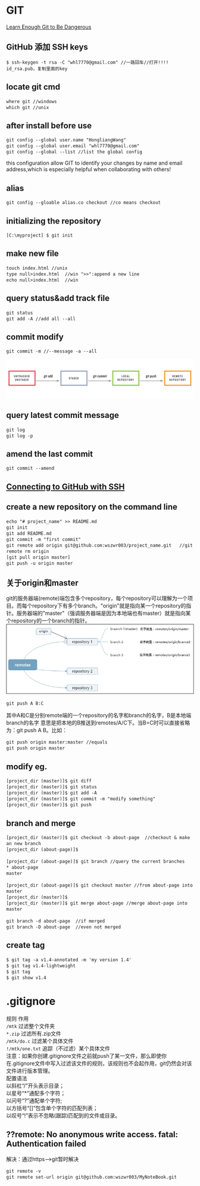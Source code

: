 # GIT
[Learn Enough Git to Be Dangerous](https://www.learnenough.com/git-tutorial?single_page=1#cha-1_footnote-4)
## GitHub 添加 SSH keys
```
$ ssh-keygen -t rsa -C "whl7770@gmail.com" //一路回车//打开!!!! id_rsa.pub，复制里面的key
```
## locate git cmd      
```
where git //windows
which git //unix
```
## after install before use
```
git config --global user.name "HongliangWang"
git config --global user.email "whl7770@gmail.com"
git config --global --list //list the global config
```
this configuration allow GIT to identify your changes by name and email address,which is especially helpful when collaborating with others!
## alias
```
git config --gloable alias.co checkout //co means checkout
```
## initializing the repository
```
[C:\myproject] $ git init
```
## make new file
```
touch index.html //unix
type null>index.html  //win ">>":append a new line
echo null>index.html  //win
```
## query status&add track file
```
git status
git add -A //add all --all
```
## commit modify
```
git commit -m //--message -a --all
```
![](./src/git_status_sequence.png)
## query latest commit message
```
git log
git log -p
```
## amend the last commit
```
git commit --amend
```
## [Connecting to GitHub with SSH](https://help.github.com/en/articles/connecting-to-github-with-ssh)

## create a new repository on the command line
```
echo "# project_name" >> README.md
git init
git add README.md
git commit -m "first commit"
git remote add origin git@github.com:wszwr003/project_name.git   //git remote rm origin
[git pull origin master]
git push -u origin master
```
## 关于origin和master
git的服务器端(remote)端包含多个repository，每个repository可以理解为一个项目。而每个repository下有多个branch。"origin"就是指向某一个repository的指针。服务器端的"master"（强调服务器端是因为本地端也有master）就是指向某个repository的一个branch的指针。
![](./src/origin_master.png)
```
git push A B:C     
```
其中A和C是分别remote端的一个repository的名字和branch的名字，B是本地端branch的名字
意思是把本地的B推送到remotes/A/C下。当B=C时可以直接省略为：git push A B。比如：
```
git push origin master:master //equals
git push origin master
```

## modify eg.
```
[project_dir (master)]$ git diff
[project_dir (master)]$ git status
[project_dir (master)]$ git add -A
[project_dir (master)]$ git commit -m "modify something"
[project_dir (master)]$ git push
```
## branch and merge
```
[project_dir (master)]$ git checkout -b about-page  //checkout & make an new branch
[project_dir (about-page)]$

[project_dir (about-page)]$ git branch //query the current branches
* about-page
master

[project_dir (about-page)]$ git checkout master //from about-page into master
[project_dir (master)]$
[project_dir (master)]$ git merge about-page //merge about-page into master

git branch -d about-page  //if merged
git branch -D about-page  //even not merged
```
## create tag
```
$ git tag -a v1.4-annotated -m 'my version 1.4'
$ git tag v1.4-lightweight 
$ git tag
$ git show v1.4
```
# .gitignore
规则  作用  
`/mtk`    过滤整个文件夹  
`*.zip`   过滤所有.zip文件  
`/mtk/do.c`   过滤某个具体文件  
`!/mtk/one.txt`   追踪（不过滤）某个具体文件  
注意：如果你创建.gitignore文件之前就push了某一文件，那么即使你在.gitignore文件中写入过滤该文件的规则，该规则也不会起作用，git仍然会对该文件进行版本管理。  
配置语法  
以斜杠“/”开头表示目录；  
以星号“*”通配多个字符；  
以问号“?”通配单个字符;  
以方括号“[]”包含单个字符的匹配列表；  
以叹号“!”表示不忽略(跟踪)匹配到的文件或目录。  

## ??remote: No anonymous write access. fatal: Authentication failed
解决：通过https-->git暂时解决
```
git remote -v
git remote set-url origin git@github.com:wszwr003/MyNoteBook.git
```